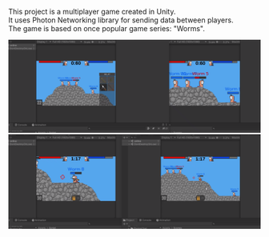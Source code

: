 This project is a multiplayer game created in Unity.  
It uses Photon Networking library for sending data between players.  
The game is based on once popular game series: "Worms".

![](https://github.com/Martinson1252/Worms_Unity/blob/main/W2.png)
![](https://github.com/Martinson1252/Worms_Unity/blob/main/W1.png)
